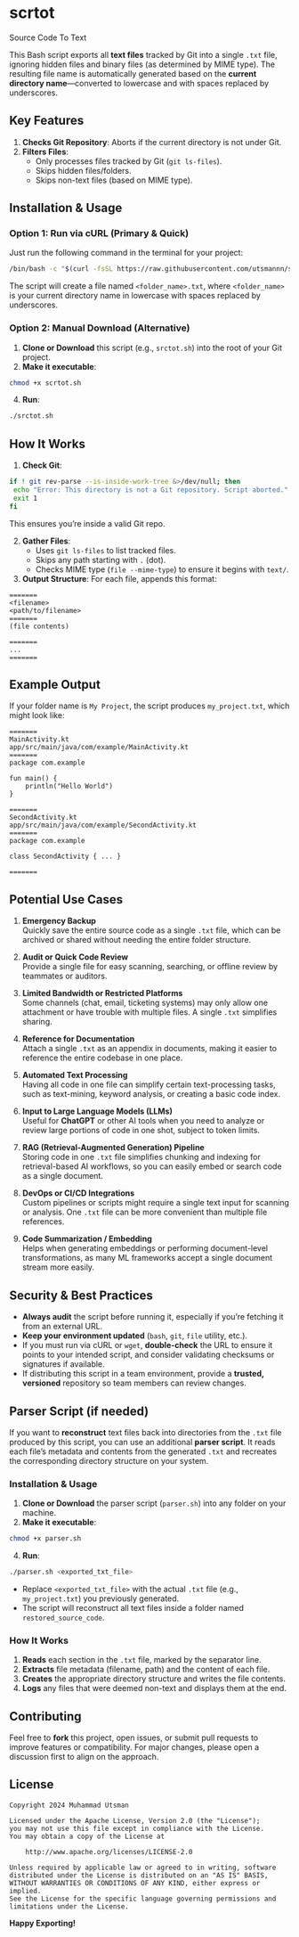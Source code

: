 # scrtot
Source Code To Text

This Bash script exports all **text files** tracked by Git into a single `.txt` file, ignoring hidden files and binary files (as determined by MIME type). The resulting file name is automatically generated based on the **current directory name**—converted to lowercase and with spaces replaced by underscores.

## Key Features
1. **Checks Git Repository**: Aborts if the current directory is not under Git.
2. **Filters Files**:
   - Only processes files tracked by Git (`git ls-files`).
   - Skips hidden files/folders.
   - Skips non-text files (based on MIME type).

## Installation & Usage

### Option 1: Run via cURL (Primary & Quick)
Just run the following command in the terminal for your project:

```bash
/bin/bash -c "$(curl -fsSL https://raw.githubusercontent.com/utsmannn/srctot/main/srctot.sh)"
```

The script will create a file named `<folder_name>.txt`, where `<folder_name>` is your current directory name in lowercase with spaces replaced by underscores.

### Option 2: Manual Download (Alternative)
1. **Clone or Download** this script (e.g., `srctot.sh`) into the root of your Git project.
2. **Make it executable**:
   
```bash
chmod +x scrtot.sh
```
   
4. **Run**:
   
```bash
./srctot.sh
```



## How It Works

1. **Check Git**:
   
```bash
if ! git rev-parse --is-inside-work-tree &>/dev/null; then
 echo "Error: This directory is not a Git repository. Script aborted."
 exit 1
fi
```
 
   This ensures you’re inside a valid Git repo.
   
2. **Gather Files**:
   - Uses `git ls-files` to list tracked files.
   - Skips any path starting with `.` (dot).
   - Checks MIME type (`file --mime-type`) to ensure it begins with `text/`.
3. **Output Structure**:
   For each file, appends this format:
   
```
=======
<filename>
<path/to/filename>
=======
(file contents)

=======
...
=======
```

## Example Output

If your folder name is `My Project`, the script produces `my_project.txt`, which might look like:

```
=======
MainActivity.kt
app/src/main/java/com/example/MainActivity.kt
=======
package com.example

fun main() {
    println("Hello World")
}

=======
SecondActivity.kt
app/src/main/java/com/example/SecondActivity.kt
=======
package com.example

class SecondActivity { ... }

=======
```

## Potential Use Cases

1. **Emergency Backup**  
Quickly save the entire source code as a single `.txt` file, which can be archived or shared without needing the entire folder structure.

2. **Audit or Quick Code Review**  
Provide a single file for easy scanning, searching, or offline review by teammates or auditors.

3. **Limited Bandwidth or Restricted Platforms**  
Some channels (chat, email, ticketing systems) may only allow one attachment or have trouble with multiple files. A single `.txt` simplifies sharing.

4. **Reference for Documentation**  
Attach a single `.txt` as an appendix in documents, making it easier to reference the entire codebase in one place.

5. **Automated Text Processing**  
Having all code in one file can simplify certain text-processing tasks, such as text-mining, keyword analysis, or creating a basic code index.

6. **Input to Large Language Models (LLMs)**  
Useful for **ChatGPT** or other AI tools when you need to analyze or review large portions of code in one shot, subject to token limits.

7. **RAG (Retrieval-Augmented Generation) Pipeline**  
Storing code in one `.txt` file simplifies chunking and indexing for retrieval-based AI workflows, so you can easily embed or search code as a single document.

8. **DevOps or CI/CD Integrations**  
Custom pipelines or scripts might require a single text input for scanning or analysis. One `.txt` file can be more convenient than multiple file references.

9. **Code Summarization / Embedding**  
Helps when generating embeddings or performing document-level transformations, as many ML frameworks accept a single document stream more easily.

## Security & Best Practices
- **Always audit** the script before running it, especially if you’re fetching it from an external URL.  
- **Keep your environment updated** (`bash`, `git`, `file` utility, etc.).  
- If you must run via cURL or `wget`, **double-check** the URL to ensure it points to your intended script, and consider validating checksums or signatures if available.  
- If distributing this script in a team environment, provide a **trusted, versioned** repository so team members can review changes.

## Parser Script (if needed)

If you want to **reconstruct** text files back into directories from the `.txt` file produced by this script, you can use an additional **parser script**. It reads each file’s metadata and contents from the generated `.txt` and recreates the corresponding directory structure on your system.

### Installation & Usage

1. **Clone or Download** the parser script (`parser.sh`) into any folder on your machine.  
2. **Make it executable**:
   
```bash
chmod +x parser.sh
```
   
4. **Run**:
   
```bash
./parser.sh <exported_txt_file>
```
   
   - Replace `<exported_txt_file>` with the actual `.txt` file (e.g., `my_project.txt`) you previously generated.  
   - The script will reconstruct all text files inside a folder named `restored_source_code`.

### How It Works
1. **Reads** each section in the `.txt` file, marked by the separator line.  
2. **Extracts** file metadata (filename, path) and the content of each file.  
3. **Creates** the appropriate directory structure and writes the file contents.  
4. **Logs** any files that were deemed non-text and displays them at the end.

## Contributing
Feel free to **fork** this project, open issues, or submit pull requests to improve features or compatibility. For major changes, please open a discussion first to align on the approach.

## License
```
Copyright 2024 Muhammad Utsman

Licensed under the Apache License, Version 2.0 (the "License");
you may not use this file except in compliance with the License.
You may obtain a copy of the License at

    http://www.apache.org/licenses/LICENSE-2.0

Unless required by applicable law or agreed to in writing, software
distributed under the License is distributed on an "AS IS" BASIS,
WITHOUT WARRANTIES OR CONDITIONS OF ANY KIND, either express or implied.
See the License for the specific language governing permissions and
limitations under the License.
```

**Happy Exporting!**